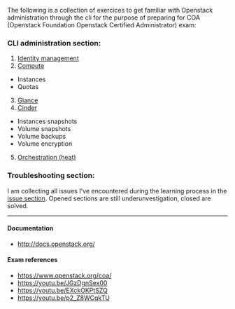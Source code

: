 The following is a collection of exercices to get familiar with Openstack administration through the cli for the purpose of preparing for COA (Openstack Foundation Openstack Certified Administrator) exam:

### CLI administration section:

1. [Identity management](https://github.com/AJNOURI/COA/wiki/01.-Identity-management)
2. [Compute](https://github.com/AJNOURI/COA/wiki/02.-Compute)
  * Instances
  * Quotas
3. [Glance](https://github.com/AJNOURI/COA/wiki/03.-Glance)
4. [Cinder](https://github.com/AJNOURI/COA/wiki/04.-Cinder)
  * Instances snapshots    
  * Volume snapshots  
  * Volume backups
  * Volume encryption
5. [Orchestration (heat)](https://github.com/AJNOURI/COA/wiki/08.-Orchestration)


### Troubleshooting section:

I am collecting all issues I've encountered during the learning process in the [issue section](https://github.com/AJNOURI/COA/issues).
Opened sections are still underunvestigation, closed are solved.

----------------

#### Documentation
* http://docs.openstack.org/  

#### Exam references
* https://www.openstack.org/coa/  
* https://youtu.be/JGzDgnSex00  
* https://youtu.be/EXckOKPtSZQ  
* https://youtu.be/p2_Z8WCqkTU  
